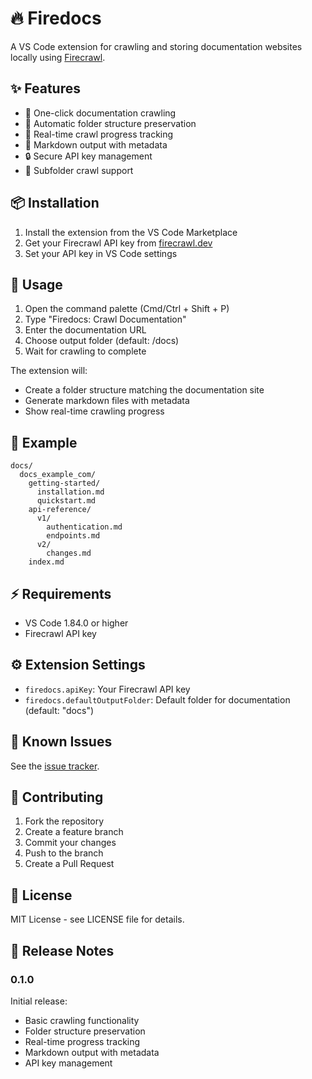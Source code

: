 # 🔥 Firedocs

A VS Code extension for crawling and storing documentation websites locally using [Firecrawl](https://firecrawl.dev).

## ✨ Features

- 🚀 One-click documentation crawling
- 📁 Automatic folder structure preservation
- 🔄 Real-time crawl progress tracking
- 📝 Markdown output with metadata
- 🔒 Secure API key management
- 🎯 Subfolder crawl support

## 📦 Installation

1. Install the extension from the VS Code Marketplace
2. Get your Firecrawl API key from [firecrawl.dev](https://firecrawl.dev)
3. Set your API key in VS Code settings

## 🚀 Usage

1. Open the command palette (Cmd/Ctrl + Shift + P)
2. Type "Firedocs: Crawl Documentation"
3. Enter the documentation URL
4. Choose output folder (default: /docs)
5. Wait for crawling to complete

The extension will:
- Create a folder structure matching the documentation site
- Generate markdown files with metadata
- Show real-time crawling progress

## 📂 Example

```
docs/
  docs_example_com/
    getting-started/
      installation.md
      quickstart.md
    api-reference/
      v1/
        authentication.md
        endpoints.md
      v2/
        changes.md
    index.md
```

## ⚡ Requirements

- VS Code 1.84.0 or higher
- Firecrawl API key

## ⚙️ Extension Settings

* `firedocs.apiKey`: Your Firecrawl API key
* `firedocs.defaultOutputFolder`: Default folder for documentation (default: "docs")

## 🐛 Known Issues

See the [issue tracker](https://github.com/kindship-ai/firedocs/issues).

## 🤝 Contributing

1. Fork the repository
2. Create a feature branch
3. Commit your changes
4. Push to the branch
5. Create a Pull Request

## 📄 License

MIT License - see LICENSE file for details.

## 📝 Release Notes

### 0.1.0

Initial release:
- Basic crawling functionality
- Folder structure preservation
- Real-time progress tracking
- Markdown output with metadata
- API key management
